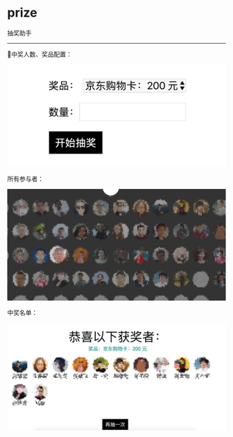 # prize
抽奖助手

---

中奖人数、奖品配置：

![](./snapshots/s1.jpg)

所有参与者：

![](./snapshots/s2.jpg)

中奖名单：

![](./snapshots/s3.jpg)